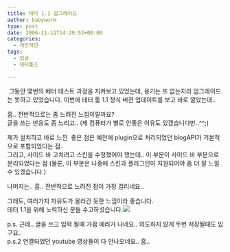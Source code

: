 ```yaml
---
title: 테터 1.1 업그레이드
author: babyworm
type: post
date: 2006-11-11T14:29:53+00:00
categories:
  - 개인적인
tags:
  - 업글
  - 테터툴즈

---
```

&nbsp;그동안 몇번의 베터 테스트 과정을 지켜보고 있었는데, 용기는 또 없는지라 업그레이드는 못하고 있었습니다. 이번에 테터 툴 1.1 정식 버젼 업데이트를 보고 바로 깔았는데.. 

흠.. 전반적으로는 좀 느려진 느낌이랄까요?  
글을 쓰는 반응도 좀 느리고.. (제 컴퓨터가 별로 안좋은 이유도 있겠습니다만..^^;)

제가 설치하고 바로 느낀&nbsp; 좋은 점은 예전에 plugin으로 처리되었던 blogAPI가 기본적으로 포함되었다는 점..  
그리고, 사이드 바 고치려고 스킨을 수정했어야 했는데.. 이 부분이 사이드 바 부분으로 분리되었다는 점 (물론, 이 부분은 나중에 스킨과 플러그인이 지원되어야 좀 더 잘 느낄 수 있겠습니다.)

나머지는.. 흠.. 전반적으로 느려진 점이 가장 걸리네요..

그래도, 여러가지 자유도가 올라간 듯한 느낌이라 좋습니다.  
테터 1.1을 위해 노력하신 분들 수고하셨습니다.<IMG src="https://i0.wp.com/babyworm.net/tatter/plugins/emoticons/emoticons/red(78).gif?w=625" data-recalc-dims="1" /> 

p.s. 근데.. 글을 쓰고 입력 될때 가끔 에러가 나네요.. 의도하지 않게 두번 저장될때도 있구요..  
p.s.2 연결되었던 youtube 영상들이 다 안나오네요.. 흠..
